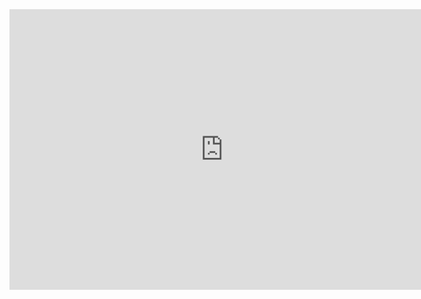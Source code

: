 <iframe src="https://docs.google.com/a/developresearch.net/forms/d/e/1FAIpQLSfcsB3XPvRFdvf3fsBhDuqNl2rVXCVzUdfq6psEkpfyQQTusg/viewform?embedded=true" width="760" height="500" frameborder="0" marginheight="0" marginwidth="0">Loading...</iframe>
